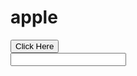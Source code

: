# apple
<html>
  <head>
    <title>Title of the document</title>
  </head>
  <body>
    <button onclick=";">
      Click Here
    </button>
  </body>
</html>
<html>
  <head>
    <title>Title of the document</title>
  </head>
  <body>
    <form>
      <input type="apple" onclick="" />
    </form>
  </body>
</html>
